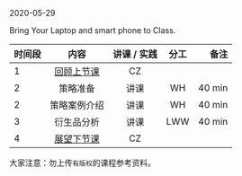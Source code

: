 2020-05-29

Bring Your Laptop and smart phone to Class. 


|  时间段  |  内容    | 讲课 / 实践     |  分工  |备注       |
| :---    |   :----:    |   :----:    |    :----:    |       ---: |
|    1    | [回顾上节课](../WW14/WW14-Plan.md)    |  CZ   |        |        |
|    2    |  策略准备   |  讲课 |  WH  |   40 min    |
|    2    |  策略案例介绍      |  讲课 |      WH      |   40 min    |
|    3    |  衍生品分析   |    讲课     |  LWW    |   40 min    |
|    4    | [展望下节课](../WW16/WW16-Plan.md)     |  CZ   |      |        |



大家注意：勿上传``有版权``的课程参考资料。
